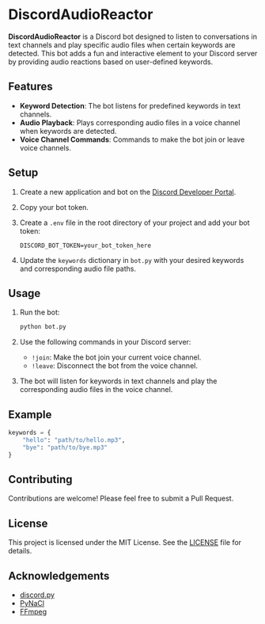 # DiscordAudioReactor

**DiscordAudioReactor** is a Discord bot designed to listen to conversations in text channels and play specific audio files when certain keywords are detected. This bot adds a fun and interactive element to your Discord server by providing audio reactions based on user-defined keywords.

## Features

- **Keyword Detection**: The bot listens for predefined keywords in text channels.
- **Audio Playback**: Plays corresponding audio files in a voice channel when keywords are detected.
- **Voice Channel Commands**: Commands to make the bot join or leave voice channels.

## Setup

1. Create a new application and bot on the [Discord Developer Portal](https://discord.com/developers/applications).
2. Copy your bot token.
3. Create a `.env` file in the root directory of your project and add your bot token:

    ```env
    DISCORD_BOT_TOKEN=your_bot_token_here
    ```

4. Update the `keywords` dictionary in `bot.py` with your desired keywords and corresponding audio file paths.

## Usage

1. Run the bot:

    ```bash
    python bot.py
    ```

2. Use the following commands in your Discord server:
    - `!join`: Make the bot join your current voice channel.
    - `!leave`: Disconnect the bot from the voice channel.

3. The bot will listen for keywords in text channels and play the corresponding audio files in the voice channel.

## Example

```python
keywords = {
    "hello": "path/to/hello.mp3",
    "bye": "path/to/bye.mp3"
}
```

## Contributing

Contributions are welcome! Please feel free to submit a Pull Request.

## License

This project is licensed under the MIT License. See the [LICENSE](LICENSE) file for details.

## Acknowledgements

- [discord.py](https://github.com/Rapptz/discord.py)
- [PyNaCl](https://github.com/pyca/pynacl)
- [FFmpeg](https://ffmpeg.org/)
